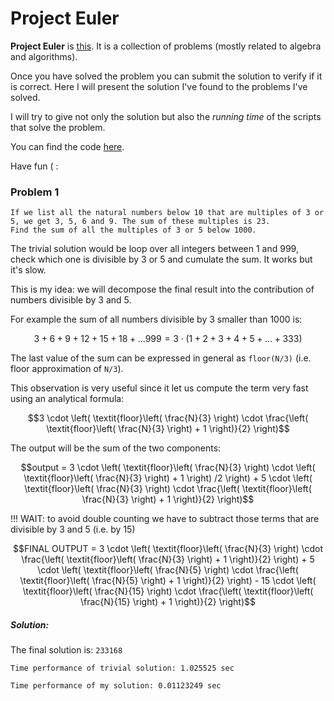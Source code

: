 # Project Euler
**Project Euler** is [this](https://projecteuler.net/).
It is a collection of problems (mostly related to algebra and algorithms).

Once you have solved the problem you can submit the solution to verify if it is correct.
Here I will present the solution I've found to the problems I've solved.

I will try to give not only the solution but also the *running time* of the scripts that solve the problem.

You can find the code [here](https://github.com/clarkmaio/ProjectEuler).

Have fun ( :



### Problem 1
```
If we list all the natural numbers below 10 that are multiples of 3 or 5, we get 3, 5, 6 and 9. The sum of these multiples is 23.
Find the sum of all the multiples of 3 or 5 below 1000.
```

The trivial solution would be loop over all integers between 1 and 999, check which one is divisible by 3 or 5 and cumulate the sum.
It works but it's slow.

This is my idea:
we will decompose the final result into the contribution of numbers divisible by 3 and 5.

For example the sum of all numbers divisible by 3 smaller than 1000 is:

```math
3 + 6 + 9 + 12 + 15 + 18 +...999 = 3 \cdot \left(1 + 2 + 3 + 4 + 5 + ... + 333 \right)
```

The last value of the sum can be expressed in general as `floor(N/3)` (i.e. floor approximation of `N/3`).


This observation is very useful since it let us compute the term very fast using an analytical formula:
```math
3 \cdot \left( \textit{floor}\left( \frac{N}{3} \right) \cdot \frac{\left( \textit{floor}\left( \frac{N}{3} \right) + 1 \right)}{2} \right)
```

The output will be the sum of the two components:

```math
output = 3 \cdot \left( \textit{floor}\left( \frac{N}{3} \right) \cdot \left( \textit{floor}\left( \frac{N}{3} \right) + 1 \right) /2 \right) + 5 \cdot \left( \textit{floor}\left( \frac{N}{3} \right) \cdot \frac{\left( \textit{floor}\left( \frac{N}{3} \right) + 1 \right)}{2} \right)
```

!!! WAIT: to avoid double counting we have to subtract those terms that are divisible by 3 and 5 (i.e. by 15)

```math
FINAL OUTPUT = 3 \cdot \left( \textit{floor}\left( \frac{N}{3} \right) \cdot \frac{\left( \textit{floor}\left( \frac{N}{3} \right) + 1 \right)}{2} \right) +
               5 \cdot \left( \textit{floor}\left( \frac{N}{5} \right) \cdot \frac{\left( \textit{floor}\left( \frac{N}{5} \right) + 1 \right)}{2} \right) -
               15 \cdot \left( \textit{floor}\left( \frac{N}{15} \right) \cdot \frac{\left( \textit{floor}\left( \frac{N}{15} \right) + 1 \right)}{2} \right)
```
            
##### Solution:
The final solution is:
```233168```

```Time performance of trivial solution: 1.025525 sec```

```Time performance of my solution: 0.01123249 sec```
